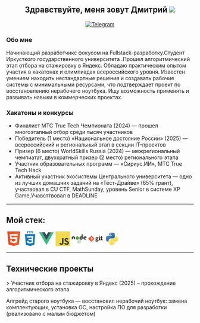 
<div align="center" >

## Здравствуйте, меня зовут Дмитрий  <img src="https://media.giphy.com/media/hvRJCLFzcasrR4ia7z/giphy.gif" width="30px"/>
</div>
<div align="center" >
 <a href="@DemiusOG"><img src="https://img.shields.io/badge/Telegram-2CA5E0?style=for-the-badge&logo=telegram&logoColor=white" alt="Telegram" width="120"></a>
</div>
<h3>Обо мне</h3>
<p>
Начинающий разработчикс фокусом на Fullstack-разработку.Студент Иркусткого государственного университета .Прошел алгоритмический этап отбора на стажировку в Яндекс. Обладаю практическим опытом участия в хакатонах и олимпиадах всероссийского уровня. Известен умением находить нестандартные решения и создавать рабочие системы с минимальными ресурсами, что подтверждает проект по восстановлению нерабочего ноутбука. Ищу возможность применять и развивать навыки в коммерческих проектах.
</p>

<h3>Хакатоны и конкурсы</h3>
<ul>
 <li>	Финалист МТС True Tech Чемпионата (2024) — прошел многоэтапный отбор среди тысяч участников</li>
 <li>	Победитель (1 место) «Национальное достояние России» (2025) — всероссийский и региональный этап в секции IT-проектов</li>
	<li>Призер (6 место) WorldSkills Russia (2024) — межрегиональный чемпиатат, двухкратный призер (2 место) регионального этапа</li>
<li>	Участник образовательных программ — «Сириус.ИИ», MTC True Tech Hack</li>
<li>	Активный участник экосистемы Центрального университета —  одно из лучших домашних заданий на «Тест-Драйве» (65% грант), участвовал в CU CTF, MathSunday, уровень Senior в системе XP Game,Учавсттвовал в DEADLINE
</li>
</ul>

***
## Мой стек:

<div style="gap:10px"> 
<div>
  <img src="https://github.com/devicons/devicon/blob/master/icons/html5/html5-original.svg" title="HTML5" alt="HTML" width="40" height="40"/>
  <img src="https://github.com/devicons/devicon/blob/master/icons/css3/css3-plain-wordmark.svg" title="CSS3" alt="CSS" width="40" height="40"/>
  <img src="https://github.com/devicons/devicon/blob/master/icons/vuejs/vuejs-original.svg" title="VUE" alt="HTML" width="40" height="40"/>
  <img src="https://github.com/devicons/devicon/blob/master/icons/javascript/javascript-original.svg" title="JavaScript" alt="JavaScript" width="40" height="40"/>
  <img src="https://github.com/devicons/devicon/blob/master/icons/nodejs/nodejs-original-wordmark.svg" title="NodeJS" alt="NodeJS" width="40" height="40"/>
  <img src="https://github.com/devicons/devicon/blob/master/icons/git/git-original-wordmark.svg" title="Git" alt="Git" width="40" height="40"/>
   <img src="https://github.com/devicons/devicon/blob/master/icons/python/python-original.svg" title="python" alt="Git" width="40" height="40"/>

  </div>
</div>

***
## Технические проекты 
<p>> Участник отбора на стажировку в Яндекс (2025) – прохождение алгоритмического 
этапа </p>
<p> Апгрейд старого ноутбука — восстановил нерабочий ноутбук: замена 
комплектующих, установка ОС, настройка ПО для разработки (реализовано с 
малым бюджетом) </p>



